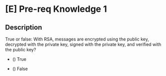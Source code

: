 # [E] Pre-req Knowledge 1

## Description

True or false: With RSA, messages are encrypted using the public key, decrypted with the private key, signed with the private key, and verified with the public key?

* () True
* () False

